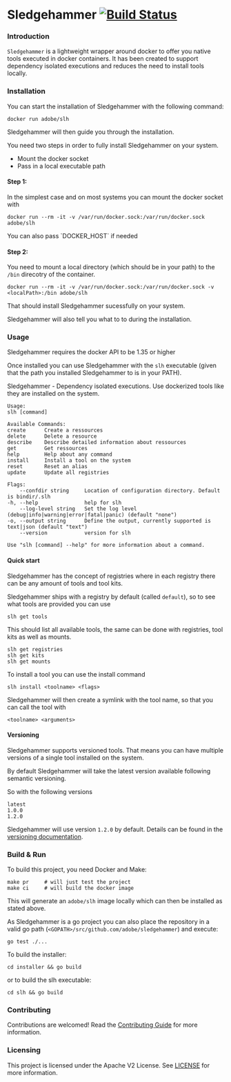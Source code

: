 Sledgehammer [![Build Status](https://travis-ci.com/adobe/sledgehammer.svg?token=7fDSSWxNwGMMnLrqaxnB&branch=master)](https://travis-ci.com/adobe/sledgehammer)
======

### Introduction

`Sledgehammer` is a lightweight wrapper around docker to offer you native tools executed in docker containers.
It has been created to support dependency isolated executions and reduces the need to install tools locally.

### Installation

You can start the installation of Sledgehammer with the following command:

    docker run adobe/slh

Sledgehammer will then guide you through the installation.

You need two steps in order to fully install Sledgehammer on your system.

* Mount the docker socket
* Pass in a local executable path

#### Step 1:

In the simplest case and on most systems you can mount the docker socket with
    
    docker run --rm -it -v /var/run/docker.sock:/var/run/docker.sock adobe/slh

<aside class="notice">
You can also pass `DOCKER_HOST` if needed
</aside>

#### Step 2:

You need to mount a local directory (which should be in your path) to the `/bin` direcotry of the container.
    
    docker run --rm -it -v /var/run/docker.sock:/var/run/docker.sock -v <localPath>:/bin adobe/slh

That should install Sledgehammer sucessfully on your system.

Sledgehammer will also tell you what to to during the installation.

### Usage

<aside class="notice">
Sledgehammer requires the docker API to be 1.35 or higher
</aside>

Once installed you can use Sledgehammer with the `slh` executable (given that the path you installed Sledgehammer to is in your PATH).

Sledgehammer - Dependency isolated executions.
    Use dockerized tools like they are installed on the  system.

    Usage:
    slh [command]

    Available Commands:
    create      Create a ressources
    delete      Delete a resource
    describe    Describe detailed information about ressources
    get         Get ressources
    help        Help about any command
    install     Install a tool on the system
    reset       Reset an alias
    update      Update all registries

    Flags:
        --confdir string     Location of configuration directory. Default is bindir/.slh
    -h, --help               help for slh
        --log-level string   Set the log level (debug|info|warning|error|fatal|panic) (default "none")
    -o, --output string      Define the output, currently supported is text|json (default "text")
        --version            version for slh

    Use "slh [command] --help" for more information about a command.

#### Quick start

Sledgehammer has the concept of registries where in each registry there can be any amount of tools and tool kits.

Sledgehammer ships with a registry by default (called `default`), so to see what tools are provided you can use

    slh get tools

This should list all available tools, the same can be done with registries, tool kits as well as mounts.

    slh get registries
    slh get kits
    slh get mounts

To install a tool you can use the install command

    slh install <toolname> <flags>

Sledgehammer will then create a symlink with the tool name, so that you can call the tool with 
    
    <toolname> <arguments>

#### Versioning

Sledgehammer supports versioned tools. That means you can have multiple versions of a single tool installed on the system.

By default Sledgehammer will take the latest version available following semantic versioning.

So with the following versions

    latest
    1.0.0
    1.2.0

Sledgehammer will use version `1.2.0` by default.
Details can be found in the [versioning documentation](./doc/VERSIONING.md).

### Build & Run

To build this project, you need Docker and Make:

    make pr     # will just test the project
    make ci     # will build the docker image

This will generate an `adobe/slh` image locally which can then be installed as stated above.

As Sledgehammer is a go project you can also place the repository in a valid go path (`<GOPATH>/src/github.com/adobe/sledgehammer`) and execute:

    go test ./...

To build the installer:

    cd installer && go build

or to build the slh executable:

    cd slh && go build

### Contributing

Contributions are welcomed! Read the [Contributing Guide](./doc/CONTRIBUTING.md) for more information.

### Licensing

This project is licensed under the Apache V2 License. See [LICENSE](LICENSE) for more information.